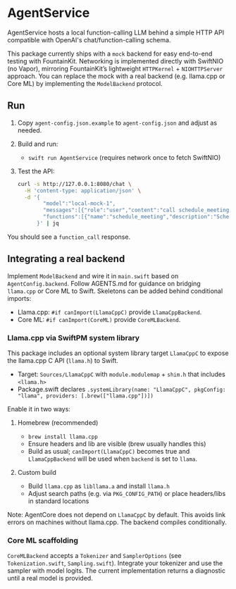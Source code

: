 # AgentService

AgentService hosts a local function-calling LLM behind a simple HTTP API
compatible with OpenAI's chat/function-calling schema.

This package currently ships with a `mock` backend for easy end-to-end testing
with FountainKit. Networking is implemented directly with SwiftNIO (no Vapor),
mirroring FountainKit’s lightweight `HTTPKernel` + `NIOHTTPServer` approach.
You can replace the mock with a real backend (e.g. llama.cpp or Core ML) by
implementing the `ModelBackend` protocol.

## Run

1. Copy `agent-config.json.example` to `agent-config.json` and adjust as needed.
2. Build and run:

   - `swift run AgentService` (requires network once to fetch SwiftNIO)

3. Test the API:

   ```bash
   curl -s http://127.0.0.1:8080/chat \
     -H 'content-type: application/json' \
     -d '{
           "model":"local-mock-1",
           "messages":[{"role":"user","content":"call schedule_meeting with {\"title\":\"Team sync\",\"time\":\"2025-01-01 10:00\"}"}],
           "functions":[{"name":"schedule_meeting","description":"Schedule a meeting","parameters":{"type":"object"}}]
         }' | jq
   ```

You should see a `function_call` response.

## Integrating a real backend

Implement `ModelBackend` and wire it in `main.swift` based on `AgentConfig.backend`.
Follow AGENTS.md for guidance on bridging `llama.cpp` or Core ML to Swift.
Skeletons can be added behind conditional imports:

- Llama.cpp: `#if canImport(LlamaCppC)` provide `LlamaCppBackend`.
- Core ML: `#if canImport(CoreML)` provide `CoreMLBackend`.

### Llama.cpp via SwiftPM system library

This package includes an optional system library target `LlamaCppC` to expose the
llama.cpp C API (`llama.h`) to Swift.

- Target: `Sources/LlamaCppC` with `module.modulemap` + `shim.h` that includes `<llama.h>`
- Package.swift declares `.systemLibrary(name: "LlamaCppC", pkgConfig: "llama", providers: [.brew(["llama.cpp"])])`

Enable it in two ways:

1) Homebrew (recommended)
   - `brew install llama.cpp`
   - Ensure headers and lib are visible (brew usually handles this)
   - Build as usual; `canImport(LlamaCppC)` becomes true and `LlamaCppBackend` will be used when `backend` is set to `llama`.

2) Custom build
   - Build `llama.cpp` as `libllama.a` and install `llama.h`
   - Adjust search paths (e.g. via `PKG_CONFIG_PATH`) or place headers/libs in standard locations

Note: AgentCore does not depend on `LlamaCppC` by default. This avoids link
errors on machines without llama.cpp. The backend compiles conditionally.

### Core ML scaffolding

`CoreMLBackend` accepts a `Tokenizer` and `SamplerOptions` (see `Tokenization.swift`, `Sampling.swift`).
Integrate your tokenizer and use the sampler with model logits. The current
implementation returns a diagnostic until a real model is provided.
